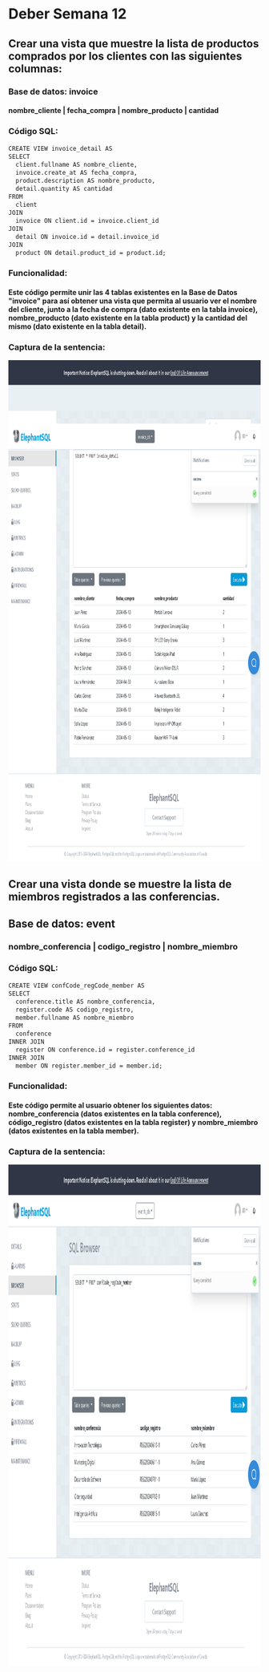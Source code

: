 # Deber Semana 12

## Crear una vista que muestre la lista de productos comprados por los clientes con las siguientes columnas: 
          
### Base de datos: invoice
#### nombre_cliente | fecha_compra | nombre_producto | cantidad

### Código SQL: 

```
CREATE VIEW invoice_detail AS
SELECT
  client.fullname AS nombre_cliente,
  invoice.create_at AS fecha_compra,
  product.description AS nombre_producto,
  detail.quantity AS cantidad
FROM
  client
JOIN
  invoice ON client.id = invoice.client_id
JOIN
  detail ON invoice.id = detail.invoice_id
JOIN
  product ON detail.product_id = product.id;

```

### Funcionalidad:
#### Este código permite unir las 4 tablas existentes en la Base de Datos "invoice" para así obtener una vista que permita al usuario ver el nombre del cliente, junto a la fecha de compra (dato existente en la tabla invoice), nombre_producto (dato existente en la tabla product) y la cantidad del mismo (dato existente en la tabla detail).

### Captura de la sentencia: 

<img src="./Capturas/invoice.png" widht="500px" height="1000px">


## Crear una vista donde se muestre la lista de miembros registrados a las conferencias.
## Base de datos: event
### nombre_conferencia | codigo_registro | nombre_miembro 

### Código SQL:

```
CREATE VIEW confCode_regCode_member AS
SELECT
  conference.title AS nombre_conferencia,
  register.code AS codigo_registro,
  member.fullname AS nombre_miembro
FROM
  conference
INNER JOIN
  register ON conference.id = register.conference_id
INNER JOIN
  member ON register.member_id = member.id;

```

### Funcionalidad: 
#### Este código permite al usuario obtener los siguientes datos: nombre_conferencia (datos existentes en la tabla conference), código_registro (datos existentes en la tabla register) y nombre_miembro (datos existentes en la tabla member).

### Captura de la sentencia: 

<img src="./Capturas/event.png" widht="500px" height="1000px">


